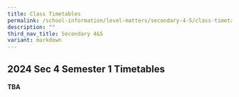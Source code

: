 ```yaml
---
title: Class Timetables
permalink: /school-information/level-matters/secondary-4-5/class-timetables/
description: ""
third_nav_title: Secondary 4&5
variant: markdown
---
```

## 2024 Sec 4 Semester 1 Timetables

#### TBA
